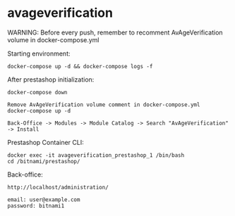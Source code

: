# avageverification

WARNING: Before every push, remember to recomment AvAgeVerification volume in docker-compose.yml

Starting environment:
```
docker-compose up -d && docker-compose logs -f
```

After prestashop initialization:
```
docker-compose down

Remove AvAgeVerification volume comment in docker-compose.yml
docker-compose up -d

Back-Office -> Modules -> Module Catalog -> Search "AvAgeVerification" -> Install
```

Prestashop Container CLI:
```
docker exec -it avageverification_prestashop_1 /bin/bash
cd /bitnami/prestashop/
```

Back-office:
```
http://localhost/administration/

email: user@example.com
password: bitnami1
```

